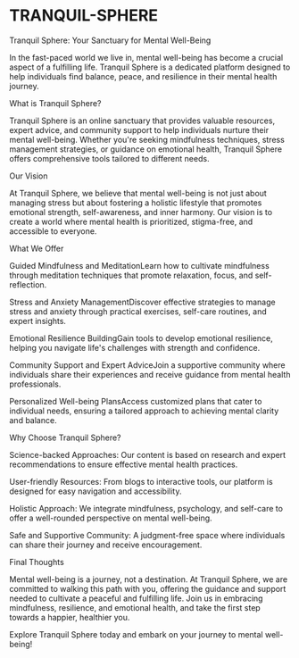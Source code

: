 # TRANQUIL-SPHERE
Tranquil Sphere: Your Sanctuary for Mental Well-Being

In the fast-paced world we live in, mental well-being has become a crucial aspect of a fulfilling life. Tranquil Sphere is a dedicated platform designed to help individuals find balance, peace, and resilience in their mental health journey.

What is Tranquil Sphere?

Tranquil Sphere is an online sanctuary that provides valuable resources, expert advice, and community support to help individuals nurture their mental well-being. Whether you're seeking mindfulness techniques, stress management strategies, or guidance on emotional health, Tranquil Sphere offers comprehensive tools tailored to different needs.

Our Vision

At Tranquil Sphere, we believe that mental well-being is not just about managing stress but about fostering a holistic lifestyle that promotes emotional strength, self-awareness, and inner harmony. Our vision is to create a world where mental health is prioritized, stigma-free, and accessible to everyone.

What We Offer

Guided Mindfulness and MeditationLearn how to cultivate mindfulness through meditation techniques that promote relaxation, focus, and self-reflection.

Stress and Anxiety ManagementDiscover effective strategies to manage stress and anxiety through practical exercises, self-care routines, and expert insights.

Emotional Resilience BuildingGain tools to develop emotional resilience, helping you navigate life's challenges with strength and confidence.

Community Support and Expert AdviceJoin a supportive community where individuals share their experiences and receive guidance from mental health professionals.

Personalized Well-being PlansAccess customized plans that cater to individual needs, ensuring a tailored approach to achieving mental clarity and balance.

Why Choose Tranquil Sphere?

Science-backed Approaches: Our content is based on research and expert recommendations to ensure effective mental health practices.

User-friendly Resources: From blogs to interactive tools, our platform is designed for easy navigation and accessibility.

Holistic Approach: We integrate mindfulness, psychology, and self-care to offer a well-rounded perspective on mental well-being.

Safe and Supportive Community: A judgment-free space where individuals can share their journey and receive encouragement.

Final Thoughts

Mental well-being is a journey, not a destination. At Tranquil Sphere, we are committed to walking this path with you, offering the guidance and support needed to cultivate a peaceful and fulfilling life. Join us in embracing mindfulness, resilience, and emotional health, and take the first step towards a happier, healthier you.

Explore Tranquil Sphere today and embark on your journey to mental well-being!


